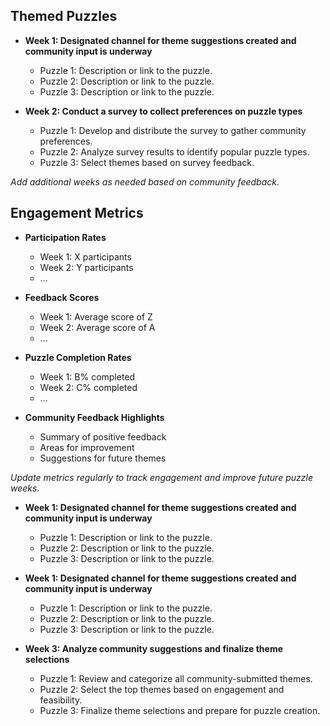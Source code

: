 

## Themed Puzzles

- **Week 1: Designated channel for theme suggestions created and community input is underway**
  - Puzzle 1: Description or link to the puzzle.
  - Puzzle 2: Description or link to the puzzle.
  - Puzzle 3: Description or link to the puzzle.

- **Week 2: Conduct a survey to collect preferences on puzzle types**
  - Puzzle 1: Develop and distribute the survey to gather community preferences.
  - Puzzle 2: Analyze survey results to identify popular puzzle types.
  - Puzzle 3: Select themes based on survey feedback.

*Add additional weeks as needed based on community feedback.*

## Engagement Metrics

- **Participation Rates**
  - Week 1: X participants
  - Week 2: Y participants
  - ...

- **Feedback Scores**
  - Week 1: Average score of Z
  - Week 2: Average score of A
  - ...

- **Puzzle Completion Rates**
  - Week 1: B% completed
  - Week 2: C% completed
  - ...

- **Community Feedback Highlights**
  - Summary of positive feedback
  - Areas for improvement
  - Suggestions for future themes

*Update metrics regularly to track engagement and improve future puzzle weeks.*

- **Week 1: Designated channel for theme suggestions created and community input is underway**
  - Puzzle 1: Description or link to the puzzle.
  - Puzzle 2: Description or link to the puzzle.
  - Puzzle 3: Description or link to the puzzle.

- **Week 1: Designated channel for theme suggestions created and community input is underway**
  - Puzzle 1: Description or link to the puzzle.
  - Puzzle 2: Description or link to the puzzle.
  - Puzzle 3: Description or link to the puzzle.

- **Week 3: Analyze community suggestions and finalize theme selections**
  - Puzzle 1: Review and categorize all community-submitted themes.
  - Puzzle 2: Select the top themes based on engagement and feasibility.
  - Puzzle 3: Finalize theme selections and prepare for puzzle creation.